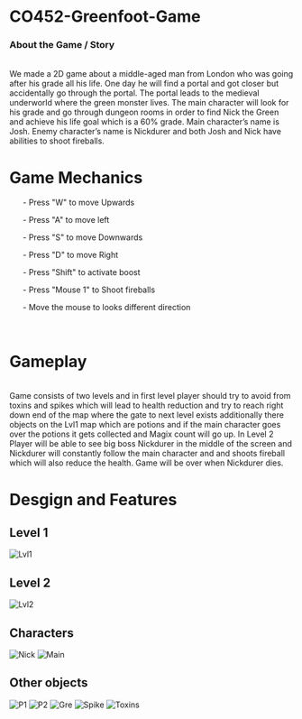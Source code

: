 # CO452-Greenfoot-Game

<h3> About the Game / Story </h3> <br>
We made a 2D game about a middle-aged man from London who was going after his grade all his life. One day he will find a portal and got closer but accidentally go through the portal. The portal leads to the medieval underworld where the green monster lives. The main character will look for his grade and go through dungeon rooms in order to find Nick the Green and achieve his life goal which is a 60% grade. Main character’s name is Josh. Enemy character’s name is Nickdurer and both Josh and Nick have abilities to shoot fireballs.
   <br>
<h1>Game Mechanics </h1>
<ol>- Press "W" to move Upwards </ol>
<ol>- Press "A" to move left </ol>
<ol>- Press "S" to move Downwards </ol>
<ol>- Press "D" to move Right </ol>
<ol>- Press "Shift" to activate boost </ol>
<ol>- Press "Mouse 1" to Shoot fireballs </ol>
<ol>- Move the mouse to looks different direction </ol>
<br>
<h1> Gameplay </h1> <br>
Game consists of two levels and in first level player should try to avoid from toxins and spikes which will lead to health reduction and try to reach right down end of the map where the gate to next level exists additionally there objects on the Lvl1 map which are potions and if the main character goes over the potions it gets collected and Magix count will go up. In Level 2 Player will be able to see big boss Nickdurer in the middle of the screen and Nickdurer will constantly follow the main character and and shoots fireball which will also reduce the health. Game will be over when Nickdurer dies. <br>

<h1> Desgign and Features </h1>

<h2> Level 1 </h2>

![Lvl1](https://github.com/DerikOmond/CO452-Greenfoot-Game/blob/8e799cd6402bac9dbe107c8c464abab615b4ce8f/Game%20file/C0452-Game-Project/images/lvl1.jpg )

<h2> Level 2 </h2>

![Lvl2](https://github.com/DerikOmond/CO452-Greenfoot-Game/blob/5e44fa38b8876f558ef07a4674f85b0eb67d917f/Game%20file/C0452-Game-Project/images/lvl%202.jpg) 

<h2> Characters </h2>

![Nick](https://github.com/DerikOmond/CO452-Greenfoot-Game/blob/499dc47ec284c4192d05f26db291d332451b23df/Game%20file/C0452-Game-Project/images/Nick-Walking%20gif.gif)
![Main](https://github.com/DerikOmond/CO452-Greenfoot-Game/blob/499dc47ec284c4192d05f26db291d332451b23df/Game%20file/C0452-Game-Project/images/PlayerMove3.png)

<h2> Other objects </h2>

![P1](https://github.com/DerikOmond/CO452-Greenfoot-Game/blob/d11e58e675253fefb4ba9f377455af987c347793/Game%20file/C0452-Game-Project/images/potion1.png)
![P2](https://github.com/DerikOmond/CO452-Greenfoot-Game/blob/d11e58e675253fefb4ba9f377455af987c347793/Game%20file/C0452-Game-Project/images/potion2.png )
![Gre](https://github.com/DerikOmond/CO452-Greenfoot-Game/blob/d11e58e675253fefb4ba9f377455af987c347793/Game%20file/C0452-Game-Project/images/button-green.png)
![Spike](https://github.com/DerikOmond/CO452-Greenfoot-Game/blob/d11e58e675253fefb4ba9f377455af987c347793/Game%20file/C0452-Game-Project/images/spikes.jpg)
![Toxins](https://github.com/DerikOmond/CO452-Greenfoot-Game/blob/d11e58e675253fefb4ba9f377455af987c347793/Game%20file/C0452-Game-Project/images/toxic.png)



